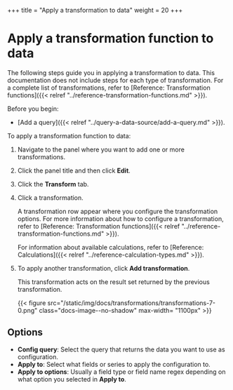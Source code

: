 +++
title = "Apply a transformation to data"
weight = 20
+++

# Apply a transformation function to data

The following steps guide you in applying a transformation to data. This documentation does not include steps for each type of transformation. For a complete list of transformations, refer to [Reference: Transformation functions]({{< relref "../reference-transformation-functions.md" >}}).

Before you begin:

- [Add a query]({{< relref "../query-a-data-source/add-a-query.md" >}}).

To apply a transformation function to data:

1. Navigate to the panel where you want to add one or more transformations.
1. Click the panel title and then click **Edit**.
1. Click the **Transform** tab.
1. Click a transformation.

   A transformation row appear where you configure the transformation options. For more information about how to configure a transformation, refer to [Reference: Transformation functions]({{< relref "../reference-transformation-functions.md" >}}).

   For information about available calculations, refer to [Reference: Calculations]({{< relref "../reference-calculation-types.md" >}}).

1. To apply another transformation, click **Add transformation**.

   This transformation acts on the result set returned by the previous transformation.

   {{< figure src="/static/img/docs/transformations/transformations-7-0.png" class="docs-image--no-shadow" max-width= "1100px" >}}

## Options

- **Config query**: Select the query that returns the data you want to use as configuration.
- **Apply to**: Select what fields or series to apply the configuration to.
- **Apply to options**: Usually a field type or field name regex depending on what option you selected in **Apply to**.
